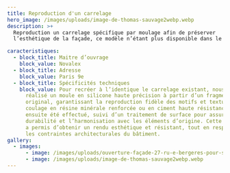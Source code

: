 ```yaml
---
title: Reproduction d'un carrelage
hero_image: /images/uploads/image-de-thomas-sauvage2webp.webp
description: >+
  Reproduction un carrelage spécifique par moulage afin de préserver
  l’esthétique de la façade, ce modèle n’étant plus disponible dans le commerce.

caracteristiques:
  - block_title: Maitre d’ouvrage
    block_value: Novalex
  - block_title: Adresse
    block_value: Paris 9e
  - block_title: Spécificités techniques
    block_value: Pour recréer à l’identique le carrelage existant, nous avons
      réalisé un moule en silicone haute précision à partir d’un fragment
      original, garantissant la reproduction fidèle des motifs et textures. Un
      coulage en résine minérale renforcée ou en ciment haute résistance a
      ensuite été effectué, suivi d’un traitement de surface pour assurer la
      durabilité et l’harmonisation avec les éléments d’origine. Cette technique
      a permis d’obtenir un rendu esthétique et résistant, tout en respectant
      les contraintes architecturales du bâtiment.
gallery:
  - images:
      - image: /images/uploads/ouverture-façade-27-ru-e-bergeres-pour-sortie-transformateur-1-.webp
      - image: /images/uploads/image-de-thomas-sauvage2webp.webp
---
```

